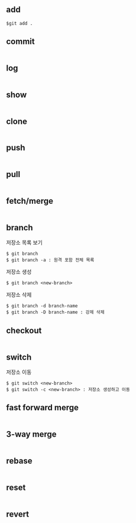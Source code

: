 ## add

```
$git add .
```


## commit

```
```
## log

```
```

## show

```
```

## clone

```
```

## push

```
```

## pull

```
```

## fetch/merge

```
```

## branch
저장소 목록 보기
```
$ git branch
$ git branch -a : 원격 포함 전체 목록
```

저장소 생성
```
$ git branch <new-branch>
```

저장소 삭제
```
$ git branch -d branch-name
$ git branch -D branch-name : 강제 삭제
```

## checkout

```
```

## switch
저장소 이동
```
$ git switch <new-branch>
$ git switch -c <new-branch> : 저장소 생성하고 이동
```

## fast forward merge

```
```

## 3-way merge

```
```

## rebase

```
```

## reset

```
```

## revert

```
```
